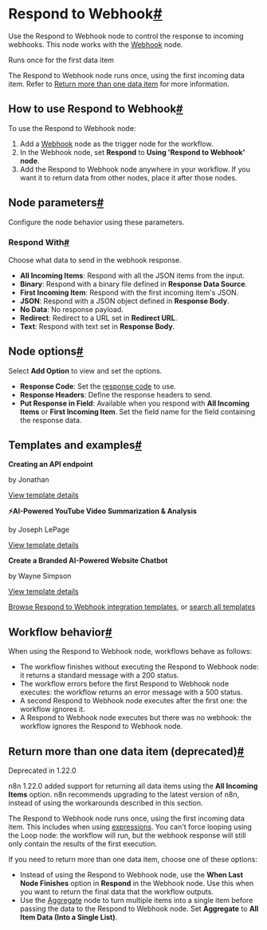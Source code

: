 [](https://github.com/n8n-io/n8n-docs/edit/main/docs/integrations/builtin/core-nodes/n8n-nodes-base.respondtowebhook.md "Edit this page")

# Respond to Webhook[#](#respond-to-webhook "Permanent link")

Use the Respond to Webhook node to control the response to incoming webhooks. This node works with the [Webhook](../n8n-nodes-base.webhook/) node.

Runs once for the first data item

The Respond to Webhook node runs once, using the first incoming data item. Refer to [Return more than one data item](#return-more-than-one-data-item-deprecated) for more information.

## How to use Respond to Webhook[#](#how-to-use-respond-to-webhook "Permanent link")

To use the Respond to Webhook node:

1.  Add a [Webhook](../n8n-nodes-base.webhook/) node as the trigger node for the workflow.
2.  In the Webhook node, set **Respond** to **Using 'Respond to Webhook' node**.
3.  Add the Respond to Webhook node anywhere in your workflow. If you want it to return data from other nodes, place it after those nodes.

## Node parameters[#](#node-parameters "Permanent link")

Configure the node behavior using these parameters.

### Respond With[#](#respond-with "Permanent link")

Choose what data to send in the webhook response.

*   **All Incoming Items**: Respond with all the JSON items from the input.
*   **Binary**: Respond with a binary file defined in **Response Data Source**.
*   **First Incoming Item**: Respond with the first incoming item's JSON.
*   **JSON**: Respond with a JSON object defined in **Response Body**.
*   **No Data**: No response payload.
*   **Redirect**: Redirect to a URL set in **Redirect URL**.
*   **Text**: Respond with text set in **Response Body**.

## Node options[#](#node-options "Permanent link")

Select **Add Option** to view and set the options.

*   **Response Code**: Set the [response code](https://developer.mozilla.org/en-US/docs/Web/HTTP/Status) to use.
*   **Response Headers**: Define the response headers to send.
*   **Put Response in Field**: Available when you respond with **All Incoming Items** or **First Incoming Item**. Set the field name for the field containing the response data.

## Templates and examples[#](#templates-and-examples "Permanent link")

**Creating an API endpoint**

by Jonathan

[View template details](https://n8n.io/workflows/1750-creating-an-api-endpoint/)

**⚡AI-Powered YouTube Video Summarization & Analysis**

by Joseph LePage

[View template details](https://n8n.io/workflows/2679-ai-powered-youtube-video-summarization-and-analysis/)

**Create a Branded AI-Powered Website Chatbot**

by Wayne Simpson

[View template details](https://n8n.io/workflows/2786-create-a-branded-ai-powered-website-chatbot/)

[Browse Respond to Webhook integration templates](https://n8n.io/integrations/respond-to-webhook/), or [search all templates](https://n8n.io/workflows/)

## Workflow behavior[#](#workflow-behavior "Permanent link")

When using the Respond to Webhook node, workflows behave as follows:

*   The workflow finishes without executing the Respond to Webhook node: it returns a standard message with a 200 status.
*   The workflow errors before the first Respond to Webhook node executes: the workflow returns an error message with a 500 status.
*   A second Respond to Webhook node executes after the first one: the workflow ignores it.
*   A Respond to Webhook node executes but there was no webhook: the workflow ignores the Respond to Webhook node.

## Return more than one data item (deprecated)[#](#return-more-than-one-data-item-deprecated "Permanent link")

Deprecated in 1.22.0

n8n 1.22.0 added support for returning all data items using the **All Incoming Items** option. n8n recommends upgrading to the latest version of n8n, instead of using the workarounds described in this section.

The Respond to Webhook node runs once, using the first incoming data item. This includes when using [expressions](../../../../code/expressions/). You can't force looping using the Loop node: the workflow will run, but the webhook response will still only contain the results of the first execution.

If you need to return more than one data item, choose one of these options:

*   Instead of using the Respond to Webhook node, use the **When Last Node Finishes** option in **Respond** in the Webhook node. Use this when you want to return the final data that the workflow outputs.
*   Use the [Aggregate](../n8n-nodes-base.aggregate/) node to turn multiple items into a single item before passing the data to the Respond to Webhook node. Set **Aggregate** to **All Item Data (Into a Single List)**.